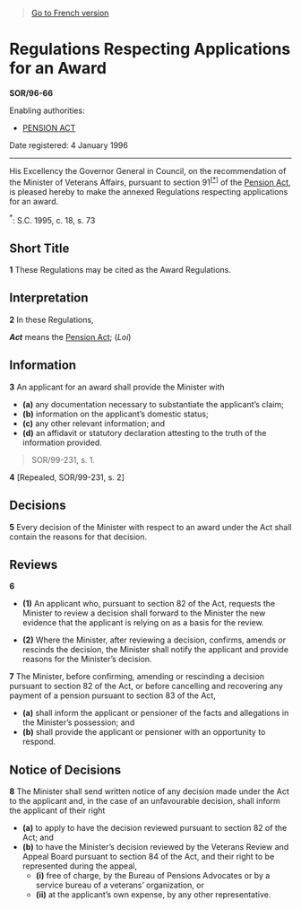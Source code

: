 > [Go to French version](/fr/Règlements/Décrets,%20ordonnances%20et%20règlements%20statutaires/96/66.md)

# Regulations Respecting Applications for an Award

**SOR/96-66**

Enabling authorities: 
- [PENSION ACT](/en/Acts/Revised%20Statutes%20of%20Canada/P/P-6.md)

Date registered: 4 January 1996

----------

His Excellency the Governor General in Council, on the recommendation of the Minister of Veterans Affairs, pursuant to section 91<sup><a href='#fn_SOR_96-66_EN_hq_5913'>[*]</a></sup> of the [Pension Act](/en/Acts/Revised%20Statutes%20of%20Canada/P/P-6.md), is pleased hereby to make the annexed Regulations respecting applications for an award.

<a name='fn_SOR_96-66_EN_hq_5913'><sup>*</sup></a>: S.C. 1995, c. 18, s. 73<br />




## Short Title


**1** These Regulations may be cited as the Award Regulations.




## Interpretation


**2** In these Regulations,

***Act*** means the [Pension Act](/en/Acts/Revised%20Statutes%20of%20Canada/P/P-6.md); (*Loi*)




## Information


**3** An applicant for an award shall provide the Minister with
- **(a)** any documentation necessary to substantiate the applicant’s claim;
- **(b)** information on the applicant’s domestic status;
- **(c)** any other relevant information; and
- **(d)** an affidavit or statutory declaration attesting to the truth of the information provided.
> SOR/99-231, s. 1.




**4** [Repealed, SOR/99-231, s. 2]




## Decisions


**5** Every decision of the Minister with respect to an award under the Act shall contain the reasons for that decision.




## Reviews


**6** 

- **(1)** An applicant who, pursuant to section 82 of the Act, requests the Minister to review a decision shall forward to the Minister the new evidence that the applicant is relying on as a basis for the review.

- **(2)** Where the Minister, after reviewing a decision, confirms, amends or rescinds the decision, the Minister shall notify the applicant and provide reasons for the Minister’s decision.



**7** The Minister, before confirming, amending or rescinding a decision pursuant to section 82 of the Act, or before cancelling and recovering any payment of a pension pursuant to section 83 of the Act,
- **(a)** shall inform the applicant or pensioner of the facts and allegations in the Minister’s possession; and
- **(b)** shall provide the applicant or pensioner with an opportunity to respond.




## Notice of Decisions


**8** The Minister shall send written notice of any decision made under the Act to the applicant and, in the case of an unfavourable decision, shall inform the applicant of their right
- **(a)** to apply to have the decision reviewed pursuant to section 82 of the Act; and
- **(b)** to have the Minister’s decision reviewed by the Veterans Review and Appeal Board pursuant to section 84 of the Act, and their right to be represented during the appeal,
	- **(i)** free of charge, by the Bureau of Pensions Advocates or by a service bureau of a veterans’ organization, or
	- **(ii)** at the applicant’s own expense, by any other representative.


